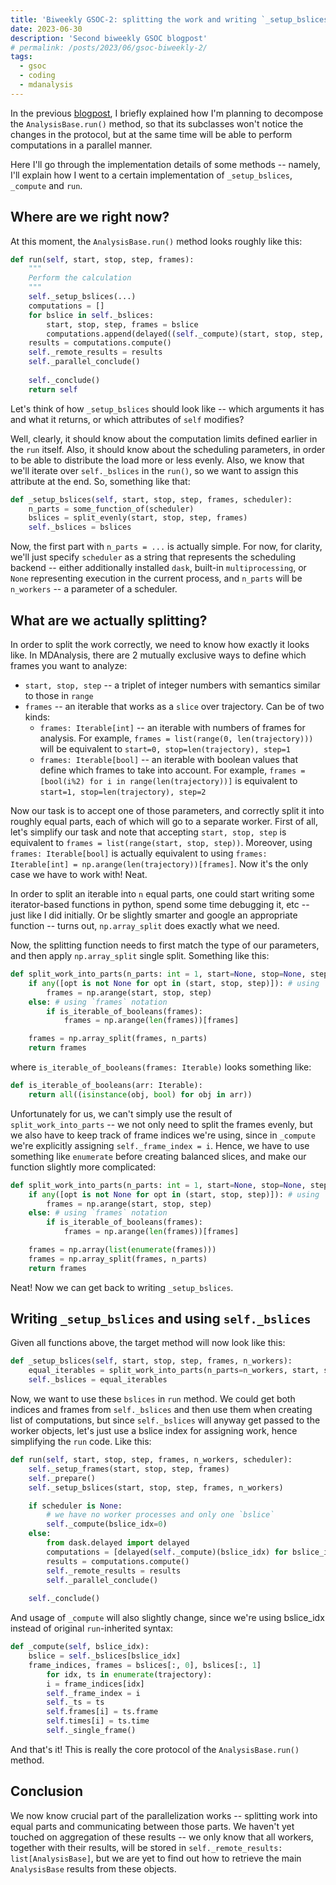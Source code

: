 ```yaml
---
title: 'Biweekly GSOC-2: splitting the work and writing `_setup_bslices`'
date: 2023-06-30
description: 'Second biweekly GSOC blogpost'
# permalink: /posts/2023/06/gsoc-biweekly-2/
tags:
  - gsoc
  - coding
  - mdanalysis
---
```


In the previous [blogpost](https://marinegor.github.io/posts/2023/06/gsoc-biweekly-1), I briefly explained how I'm planning to decompose the `AnalysisBase.run()` method, so that its subclasses won't notice the changes in the protocol, but at the same time will be able to perform computations in a parallel manner.

Here I'll go through the implementation details of some methods -- namely, I'll explain how I went to a certain implementation of `_setup_bslices`, `_compute` and `run`.


## Where are we right now?

At this moment, the `AnalysisBase.run()` method looks roughly like this:

```python
def run(self, start, stop, step, frames):
	"""
	Perform the calculation
	"""
	self._setup_bslices(...)
	computations = []
	for bslice in self._bslices:
		start, stop, step, frames = bslice
		computations.append(delayed((self._compute)(start, stop, step, frames)))
	results = computations.compute()
	self._remote_results = results
	self._parallel_conclude()
	
	self._conclude()
	return self
```

Let's think of how `_setup_bslices` should look like -- which arguments it has and what it returns, or which attributes of `self` modifies?

Well, clearly, it should know about the computation limits defined earlier in the `run` itself. Also, it should know about the scheduling parameters, in order to be able to distribute the load more or less evenly. Also, we know that we'll iterate over `self._bslices` in the `run()`, so we want to assign this attribute at the end. So, something like that:


```python
def _setup_bslices(self, start, stop, step, frames, scheduler):
	n_parts = some_function_of(scheduler)
	bslices = split_evenly(start, stop, step, frames)
	self._bslices = bslices
```

Now, the first part with `n_parts = ...` is actually simple. For now, for clarity, we'll just specify `scheduler` as a string that represents the scheduling backend -- either additionally installed `dask`, built-in `multiprocessing`, or `None` representing execution in the current process, and `n_parts` will be `n_workers` -- a parameter of a scheduler.

## What are we actually splitting?

In order to split the work correctly, we need to know how exactly it looks like. In MDAnalysis, there are 2 mutually exclusive ways to define which frames you want to analyze:

- `start, stop, step` -- a triplet of integer numbers with semantics similar to those in `range`
- `frames` -- an iterable that works as a `slice` over trajectory. Can be of two kinds: 
  - `frames: Iterable[int]` -- an iterable with numbers of frames for analysis. For example, `frames = list(range(0, len(trajectory)))` will be equivalent to `start=0, stop=len(trajectory), step=1`
  - `frames: Iterable[bool]` -- an iterable with boolean values that define which frames to take into account. For example, `frames = [bool(i%2) for i in range(len(trajectory))]` is equivalent to `start=1, stop=len(trajectory), step=2`

Now our task is to accept one of those parameters, and correctly split it into roughly equal parts, each of which will go to a separate worker. First of all, let's simplify our task and note that accepting `start, stop, step` is equivalent to `frames = list(range(start, stop, step))`. Moreover, using `frames: Iterable[bool]` is actually equivalent to using `frames: Iterable[int] = np.arange(len(trajectory))[frames]`. Now it's the only case we have to work with! Neat.

In order to split an iterable into `n` equal parts, one could start writing some iterator-based functions in python, spend some time debugging it, etc -- just like I did initially. Or be slightly smarter and google an appropriate function -- turns out, `np.array_split` does exactly what we need.

Now, the splitting function needs to first match the type of our parameters, and then apply `np.array_split` single split. Something like this:

```python
def split_work_into_parts(n_parts: int = 1, start=None, stop=None, step=None, frames=None):
	if any([opt is not None for opt in (start, stop, step)]): # using `start-stop-step` notation
		frames = np.arange(start, stop, step)
	else: # using `frames` notation
		if is_iterable_of_booleans(frames):
			frames = np.arange(len(frames))[frames]

	frames = np.array_split(frames, n_parts)
	return frames
```

where `is_iterable_of_booleans(frames: Iterable)` looks something like:

```python
def is_iterable_of_booleans(arr: Iterable):
	return all((isinstance(obj, bool) for obj in arr))
```

Unfortunately for us, we can't simply use the result of `split_work_into_parts` -- we not only need to split the frames evenly, but we also have to keep track of frame indices we're using, since in `_compute` we're explicitly assigning `self._frame_index = i`. Hence, we have to use something like `enumerate` before creating balanced slices, and make our function slightly more complicated:


```python
def split_work_into_parts(n_parts: int = 1, start=None, stop=None, step=None, frames=None):
	if any([opt is not None for opt in (start, stop, step)]): # using `start-stop-step` notation
		frames = np.arange(start, stop, step)
	else: # using `frames` notation
		if is_iterable_of_booleans(frames):
			frames = np.arange(len(frames))[frames]

	frames = np.array(list(enumerate(frames)))
	frames = np.array_split(frames, n_parts)
	return frames
```

Neat! Now we can get back to writing `_setup_bslices`.

## Writing `_setup_bslices` and using `self._bslices`

Given all functions above, the target method will now look like this:

```python
def _setup_bslices(self, start, stop, step, frames, n_workers):
	equal_iterables = split_work_into_parts(n_parts=n_workers, start, stop, step, frames)
	self._bslices = equal_iterables
```

Now, we want to use these `bslices` in `run` method. We could get both indices and frames from `self._bslices` and then use them when creating list of computations, but since `self._bslices` will anyway get passed to the worker objects, let's just use a bslice index for assigning work, hence simplifying the `run` code. Like this:

```python
def run(self, start, stop, step, frames, n_workers, scheduler):
	self._setup_frames(start, stop, step, frames)
	self._prepare()
	self._setup_bslices(start, stop, step, frames, n_workers)

	if scheduler is None:
		# we have no worker processes and only one `bslice`
		self._compute(bslice_idx=0)
	else:
		from dask.delayed import delayed
		computations = [delayed(self._compute)(bslice_idx) for bslice_idx in range(len(self._bslices))]
		results = computations.compute()
		self._remote_results = results
		self._parallel_conclude()
	
	self._conclude()
```

And usage of `_compute` will also slightly change, since we're using bslice_idx instead of original `run`-inherited syntax:

```python
def _compute(self, bslice_idx):
	bslice = self._bslices[bslice_idx]
	frame_indices, frames = bslices[:, 0], bslices[:, 1]
	    for idx, ts in enumerate(trajectory):
        i = frame_indices[idx]
        self._frame_index = i
        self._ts = ts
        self.frames[i] = ts.frame
        self.times[i] = ts.time
        self._single_frame()
```

And that's it! This is really the core protocol of the `AnalysisBase.run()` method.

## Conclusion
We now know crucial part of the parallelization works -- splitting work into equal parts and communicating between those parts. We haven't yet touched on aggregation of these results -- we only know that all workers, together with their results, will be stored in `self._remote_results: list[AnalysisBase]`, but we are yet to find out how to retrieve the main `AnalysisBase` results from these objects.
